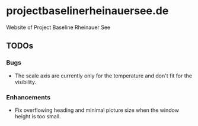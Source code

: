 # projectbaselinerheinauersee.de
Website of Project Baseline Rheinauer See

## TODOs

### Bugs
 - The scale axis are currently only for the temperature and don't fit for the visibility.

### Enhancements
 - Fix overflowing heading and minimal picture size when the window height is too small.
